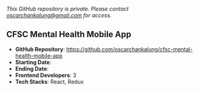 *This GitHub repository is private.*
*Please contact oscarchankalung@gmail.com for access.*

## CFSC Mental Health Mobile App

* **GitHub Repository**: https://github.com/oscarchankalung/cfsc-mental-health-mobile-app
* **Starting Date**: 
* **Ending Date**: 
* **Frontend Developers**: 3
* **Tech Stacks**: React, Redux
